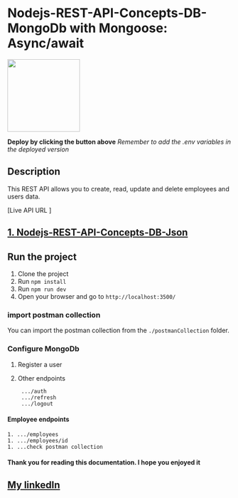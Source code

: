 # Nodejs-REST-API-Concepts-DB-MongoDb with Mongoose: Async/await

[<img src="https://cdn.gomix.com/2bdfb3f8-05ef-4035-a06e-2043962a3a13%2Fremix-button.svg" width="163px" />](https://glitch.com/edit/#!/import/github/rqkohistani/Nodejs-REST-API-Concepts-DB-MongoDB)

**Deploy by clicking the button above**
_Remember to add the .env variables in the deployed version_

## Description

This REST API allows you to create, read, update and delete employees and users data.

[Live API URL ]

<!-- Check out MongoDb repo -->
## [1. Nodejs-REST-API-Concepts-DB-Json](https://github.com/rqkohistani/Nodejs-REST-API-Concepts-DB-Json)

## Run the project

1. Clone the project
1. Run `npm install`
1. Run `npm run dev`
1. Open your browser and go to `http://localhost:3500/`

### import postman collection

You can import the postman collection from the `./postmanCollection` folder.

### Configure MongoDb


1. Register a user
1. Other endpoints

        .../auth
        .../refresh
        .../logout

#### Employee endpoints

    1. .../employees
    1. .../employees/id
    1. ...check postman collection

#### Thank you for reading this documentation. I hope you enjoyed it

## [My linkedIn](https://www.linkedin.com/in/rashed-qazizada-1b64b68a/)
